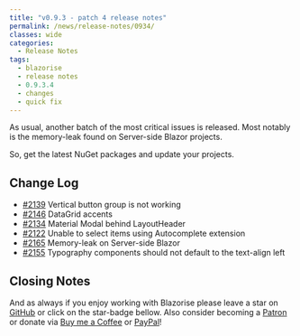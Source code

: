 ```yaml
---
title: "v0.9.3 - patch 4 release notes"
permalink: /news/release-notes/0934/
classes: wide
categories:
  - Release Notes
tags:
  - blazorise
  - release notes
  - 0.9.3.4
  - changes
  - quick fix
---
```


As usual, another batch of the most critical issues is released. Most notably is the memory-leak found on Server-side Blazor projects.

So, get the latest NuGet packages and update your projects.

## Change Log

- [#2139](https://github.com/Megabit/Blazorise/issues/2139) Vertical button group is not working
- [#2146](https://github.com/Megabit/Blazorise/issues/2146) DataGrid accents
- [#2134](https://github.com/Megabit/Blazorise/issues/2134) Material Modal behind LayoutHeader
- [#2122](https://github.com/Megabit/Blazorise/issues/2122) Unable to select items using Autocomplete extension
- [#2165](https://github.com/Megabit/Blazorise/issues/2165) Memory-leak on Server-side Blazor
- [#2155](https://github.com/Megabit/Blazorise/issues/2155) Typography components should not default to the text-align left

## Closing Notes

And as always if you enjoy working with Blazorise please leave a star on [GitHub](https://github.com/Megabit/Blazorise) or click on the star-badge bellow. Also consider becoming a [Patron](https://www.patreon.com/mladenmacanovic) or donate via [Buy me a Coffee](https://www.buymeacoffee.com/mladenmacanovic) or [PayPal](https://www.paypal.me/mladenmacanovic)!